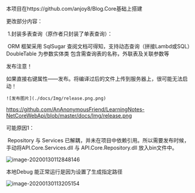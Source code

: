 本项目在https://github.com/anjoy8/Blog.Core基础上搭建

更改部分内容：

​	1.封装多表查询（原作者只封装了单表查询）：

​	ORM 框架采用 SqlSugar 查阅文档可得知，支持动态查询（拼接Lambd或SQL）
DoubleTable 为参数实体类 包含需查询表的名称，外联表及关联参数等



发布注意！

如果直接右键属性——发布。将编译过后的文件上传到服务器上，很可能无法启动！

```
![发布图片](./docs/Img/release.png.png)
```



https://github.com/AnAnonymousFriend/LearningNotes-NetCoreWebApi/blob/master/docs/Img/release.png

可能原因1：

​				Repository 与 Services 已解耦，并未在项目中依赖引用。所以需要发布时候，手动将API.Core.Services.dll 与 API.Core.Repository.dll 放入bin文件中。

![image-20200130112848146](C:\Users\kai_wang\AppData\Roaming\Typora\typora-user-images\image-20200130112848146.png)

本地Debug 能正常运行是因为设置了生成指定路径

![image-20200130113205154](C:\Users\kai_wang\AppData\Roaming\Typora\typora-user-images\image-20200130113205154.png)





